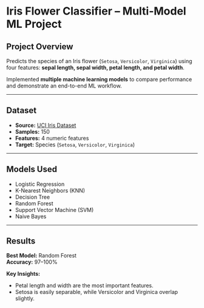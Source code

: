 # Iris Flower Classifier – Multi-Model ML Project

## Project Overview
Predicts the species of an Iris flower (`Setosa`, `Versicolor`, `Virginica`) using four features: **sepal length, sepal width, petal length, and petal width**.  

Implemented **multiple machine learning models** to compare performance and demonstrate an end-to-end ML workflow.

---

## Dataset
- **Source:** [UCI Iris Dataset](https://archive.ics.uci.edu/ml/datasets/iris)  
- **Samples:** 150  
- **Features:** 4 numeric features  
- **Target:** Species (`Setosa`, `Versicolor`, `Virginica`)  

---

## Models Used
- Logistic Regression  
- K-Nearest Neighbors (KNN)  
- Decision Tree  
- Random Forest  
- Support Vector Machine (SVM)  
- Naive Bayes  

---

## Results
**Best Model:** Random Forest  
**Accuracy:** 97–100%  

**Key Insights:**  
- Petal length and width are the most important features.  
- Setosa is easily separable, while Versicolor and Virginica overlap slightly.  